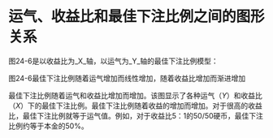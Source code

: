 # 运气、收益比和最佳下注比例之间的图形关系

图24-6是以收益比为_X_轴，以运气为_Y_轴的最佳下注比例模型：

[](http://popImage?src='../Images/578-1.jpg')

图24-6最佳下注比例随着运气增加而线性增加，随着收益比增加而渐进增加

最佳下注比例随着运气和收益比增加而增加。该图显示了各种运气（_Y_）和收益比（_X_）下的最佳下注比例。最佳下注比例随着收益的增加而增加。对于很高的收益比，最佳下注比例就等于运气值。例如，对于收益比5：1的50/50硬币，最佳下注比例约等于本金的50%。